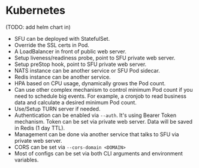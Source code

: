 # Kubernetes

(TODO: add helm chart in)

* SFU can be deployed with StatefulSet.
* Override the SSL certs in Pod.
* A LoadBalancer in front of public web server.
* Setup liveness/readiness probe, point to SFU private web server.
* Setup preStop hook, point to SFU private web server.
* NATS instance can be another service or SFU Pod sidecar.
* Redis instance can be another service.
* HPA based on CPU usage, dynamically grows the Pod count.
* Can use other complex mechanism to control minimum Pod count if you need to schedule big events. For example, a cronjob to read business data and calculate a desired minimum Pod count.
* Use/Setup TURN server if needed.
* Authentication can be enabled via `--auth`. It's using Bearer Token mechanism. Token can be set via private web server. Data will be saved in Redis (1 day TTL).
* Management can be done via another service that talks to SFU via private web server.
* CORS can be set via `--cors-domain <DOMAIN>`
* Most of configs can be set via both CLI arguments and environment variables.
